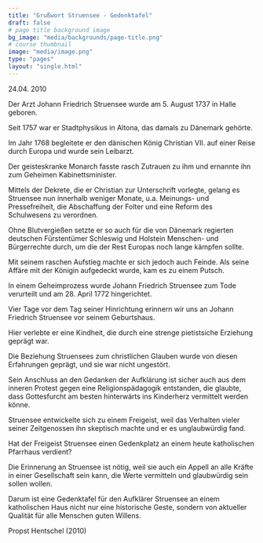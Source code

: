 ```yaml
---
title: "Grußwort Struensee - Gedenktafel"
draft: false
# page title background image
bg_image: "media/backgrounds/page-title.png"
# course thumbnail
image: "media/image.png"
type: "pages"
layout: "single.html"
---
```


24.04. 2010



Der Arzt Johann Friedrich Struensee wurde am 5. August 1737 in Halle geboren.

Seit 1757 war er Stadtphysikus in Altona, das damals zu Dänemark gehörte.

Im Jahr 1768 begleitete er den dänischen König Christian VII. auf einer Reise durch Europa und wurde sein Leibarzt.

Der geisteskranke Monarch fasste rasch Zutrauen zu ihm und ernannte ihn zum Geheimen Kabinettsminister.

Mittels der Dekrete, die er Christian zur Unterschrift vorlegte, gelang es Struensee nun innerhalb weniger Monate, u.a. Meinungs- und Pressefreiheit, die Abschaffung der Folter und eine Reform des Schulwesens zu verordnen.

Ohne Blutvergießen setzte er so auch für die von Dänemark regierten deutschen Fürstentümer Schleswig und Holstein Menschen- und Bürgerrechte durch, um die der Rest Europas noch lange kämpfen sollte.

Mit seinem raschen Aufstieg machte er sich jedoch auch Feinde. Als seine Affäre mit der Königin aufgedeckt wurde, kam es zu einem Putsch.

In einem Geheimprozess wurde Johann Friedrich Struensee zum Tode verurteilt und am 28. April 1772 hingerichtet.



Vier Tage vor dem Tag seiner Hinrichtung erinnern wir uns an Johann Friedrich Struensee vor seinem Geburtshaus.

Hier verlebte er eine Kindheit, die durch eine strenge pietistsiche Erziehung geprägt war.

Die Beziehung Struensees zum christlichen Glauben wurde von diesen Erfahrungen geprägt, und sie war nicht ungestört.

Sein Anschluss an den Gedanken der Aufklärung ist sicher auch aus dem inneren Protest gegen eine Religionspädagogik entstanden, die glaubte, dass Gottesfurcht am besten hinterwärts ins Kinderherz vermittelt werden könne.

Struensee entwickelte sich zu einem Freigeist, weil das Verhalten vieler seiner Zeitgenossen ihn skeptisch machte und er es unglaubwürdig fand.

Hat der Freigeist Struensee einen Gedenkplatz an einem heute katholischen Pfarrhaus verdient?

Die Erinnerung an Struensee ist nötig, weil sie auch ein Appell an alle Kräfte in einer Gesellschaft sein kann, die Werte vermitteln und glaubwürdig sein sollen wollen.

Darum ist eine Gedenktafel für den Aufklärer Struensee an einem katholischen Haus nicht nur eine historische Geste, sondern von aktueller Qualität für alle Menschen guten Willens.

Propst Hentschel (2010)
